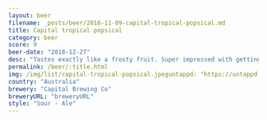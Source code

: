 ```yaml
---
layout: beer
filename: _posts/beer/2016-11-09-capital-tropical-popsical.md
title: Capital tropical popsical
category: beer
score: 9
beer-date: "2018-12-27"
desc: "Tastes exactly like a frosty fruit. Super impressed with getting this much sweetness in a sour"
permalink: /beer/:title.html
img: /img/list/capital-tropical-popsical.jpeguntappd: "https://untappd.com/b/capital-brewing-co-tropical-popsicle-sour/2934439"
country: "Australia"
brewery: "Capital Brewing Co"
breweryURL: "breweryURL"
style: "Sour - Ale"
---
```

